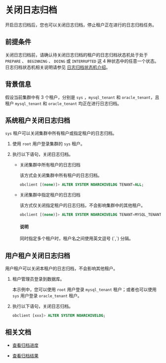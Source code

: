 # 关闭日志归档

开启日志归档后，您也可以关闭日志归档，停止租户正在进行的日志归档任务。

## 前提条件

关闭日志归档前，请确认待关闭日志归档的租户的日志归档状态机处于处于 `PREPARE` 、 `BEGINNING` 、 `DOING` 或 `INTERRUPTED` 这 4 种状态中的任意一个状态。日志归档状态机相关说明请参见 [日志归档状态机介绍](4.status-of-different-logs.md)。

## 背景信息

假设当前集群中有 3 个租户，分别是 `sys` ，`mysql_tenant` 和 `oracle_tenant`，且租户 `mysql_tenant` 和 `oracle_tenant` 均正在进行日志归档。

## 系统租户关闭日志归档

`sys` 租户可以关闭集群中所有租户或指定租户的日志归档。

1. 使用 `root` 用户登录集群的 `sys` 租户。

2. 执行以下语句，关闭日志归档。

    * 关闭集群中所有租户的日志归档

        该方式会关闭集群中所有租户的日志归档。

        ```sql
        obclient [(none)]> ALTER SYSTEM NOARCHIVELOG TENANT=ALL;
        ```

    * 关闭集群中指定租户的日志归档

        该方式仅关闭指定租户的日志归档，不会影响集群中的其他租户。

        ```sql
        obclient [(none)]> ALTER SYSTEM NOARCHIVELOG TENANT=MYSQL_TENANT;
       ```

        <main id="notice" type='explain'>
        <h4>说明</h4>
        <p>同时指定多个租户时，租户名之间使用英文逗号 (`,`) 分隔。</p>
        </main>

## 用户租户关闭日志归档

用户租户可以关闭本租户的日志归档，不会影响其他租户。

1. 租户管理员登录到数据库。

   本示例中，您可以使用 `root` 用户登录 `mysql_tenant` 租户；或者也可以使用 `sys` 用户登录 `oracle_tenant` 租户。

2. 执行以下语句，关闭日志归档。

    ```sql
    obclient [xxx]> ALTER SYSTEM NOARCHIVELOG;
    ```

## 相关文档

* [查看归档进度](6.view-log-backup-progress.md)

* [查看归档结果](7.view-log-backup-history.md)
